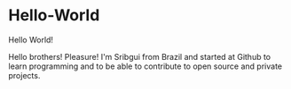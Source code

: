 # Hello-World

Hello World!

Hello brothers! Pleasure! 
I'm Sribgui from Brazil and started at Github to learn programming and to be able to contribute to open source and private projects.
